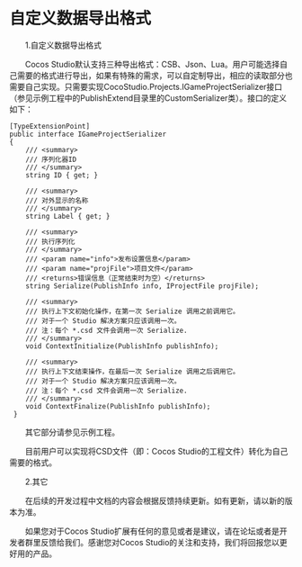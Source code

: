 # **自定义数据导出格式** #

&emsp;&emsp;1.自定义数据导出格式

&emsp;&emsp;Cocos Studio默认支持三种导出格式：CSB、Json、Lua。用户可能选择自己需要的格式进行导出，如果有特殊的需求，可以自定制导出，相应的读取部分也需要自己实现。只需要实现CocoStudio.Projects.IGameProjectSerializer接口（参见示例工程中的PublishExtend目录里的CustomSerializer类）。接口的定义如下：

    [TypeExtensionPoint]
    public interface IGameProjectSerializer
    {
        /// <summary>
        /// 序列化器ID
        /// </summary>
        string ID { get; }

        /// <summary>
        /// 对外显示的名称
        /// </summary>
        string Label { get; }

        /// <summary>
        /// 执行序列化
        /// </summary>
        /// <param name="info">发布设置信息</param>
        /// <param name="projFile">项目文件</param>
        /// <returns>错误信息（正常结束时为空）</returns>
        string Serialize(PublishInfo info, IProjectFile projFile);

        /// <summary>
        /// 执行上下文初始化操作，在第一次 Serialize 调用之前调用它。
        /// 对于一个 Studio 解决方案只应该调用一次。
        /// 注：每个 *.csd 文件会调用一次 Serialize.
        /// </summary>
        void ContextInitialize(PublishInfo publishInfo);

        /// <summary>
        /// 执行上下文结束操作，在最后一次 Serialize 调用之后调用它。
        /// 对于一个 Studio 解决方案只应该调用一次。
        /// 注：每个 *.csd 文件会调用一次 Serialize.
        /// </summary>
        void ContextFinalize(PublishInfo publishInfo);
     }

&emsp;&emsp;其它部分请参见示例工程。

&emsp;&emsp;目前用户可以实现将CSD文件（即：Cocos Studio的工程文件）转化为自己需要的格式。

&emsp;&emsp;2.其它

&emsp;&emsp;在后续的开发过程中文档的内容会根据反馈持续更新。如有更新，请以新的版本为准。

&emsp;&emsp;如果您对于Cocos Studio扩展有任何的意见或者是建议，请在论坛或者是开发者群里反馈给我们。感谢您对Cocos Studio的关注和支持，我们将回报您以更好用的产品。